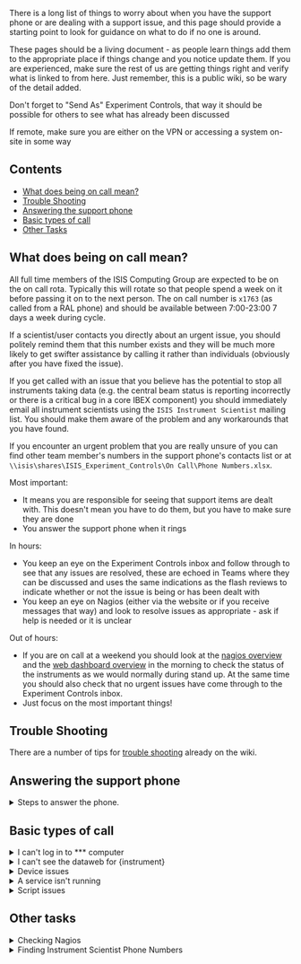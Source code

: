 There is a long list of things to worry about when you have the support phone or are dealing with a support issue, and this page should provide a starting point to look for guidance on what to do if no one is around.

These pages should be a living document - as people learn things add them to the appropriate place if things change and you notice update them. If you are experienced, make sure the rest of us are getting things right and verify what is linked to from here. Just remember, this is a public wiki, so be wary of the detail added.

Don't forget to "Send As" Experiment Controls, that way it should be possible for others to see what has already been discussed

If remote, make sure you are either on the VPN or accessing a system on-site in some way

## Contents
- [What does being on call mean?](#what-does-being-on-call-mean)
- [Trouble Shooting](#trouble-shooting)
- [Answering the support phone](#answering-the-support-phone)
- [Basic types of call](#basic-types-of-call)
- [Other Tasks](#other-tasks)

## What does being on call mean?

All full time members of the ISIS Computing Group are expected to be on the on call rota. Typically this will rotate so that people spend a week on it before passing it on to the next person. The on call number is `x1763` (as called from a RAL phone) and should be available between 7:00-23:00 7 days a week during cycle.

If a scientist/user contacts you directly about an urgent issue, you should politely remind them that this number exists and they will be much more likely to get swifter assistance by calling it rather than individuals (obviously after you have fixed the issue).

If you get called with an issue that you believe has the potential to stop all instruments taking data (e.g. the central beam status is reporting incorrectly or there is a critical bug in a core IBEX component) you should immediately email all instrument scientists using the `ISIS Instrument Scientist` mailing list. You should make them aware of the problem and any workarounds that you have found.

If you encounter an urgent problem that you are really unsure of you can find other team member's numbers in the support phone's contacts list or at `\\isis\shares\ISIS_Experiment_Controls\On Call\Phone Numbers.xlsx`.

Most important:
  - It means you are responsible for seeing that support items are dealt with. This doesn't mean you have to do them, but you have to make sure they are done
  - You answer the support phone when it rings

In hours:
  - You keep an eye on the Experiment Controls inbox and follow through to see that any issues are resolved, these are echoed in Teams where they can be discussed and uses the same indications as the flash reviews to indicate whether or not the issue is being or has been dealt with
  - You keep an eye on Nagios (either via the website or if you receive messages that way) and look to resolve issues as appropriate - ask if help is needed or it is unclear

Out of hours:
  - If you are on call at a weekend you should look at the [nagios overview](https://varanus.nd.rl.ac.uk/nagios/) and the [web dashboard overview](http://dataweb.isis.rl.ac.uk/IbexDataweb/Overview/ibexOverview.html) in the morning to check the status of the instruments as we would normally during stand up. At the same time you should also check that no urgent issues have come through to the Experiment Controls inbox.
  - Just focus on the most important things!

## Trouble Shooting

There are a number of tips for [trouble shooting](trouble-shooting-pages) already on the wiki.

## Answering the support phone
<details>
  <summary> Steps to answer the phone. </summary>

  1. Greet the caller with something that tells them they are talking to the right team, e.g. just respond with "ISIS Experiment Controls Support"
  1. Make a note* of the time
  1. Make a note* of the name of the instrument and the name or at least the role of the caller, if possible - sometimes they are quick and you don't get to catch it, or they don't actually say who it is. These calls can be from users in cabins, or from the MCR, knowing who called you about the problem can help if others need to follow it up.
  1. Make a note* of the basic problem.
  1. If you can solve the problem do so, if you can't start finding the appropriate answers in this guide or by reaching out to others.

  * Notes can be mental notes - but don't be afraid to write everything down either, you have to write it all down for the out of hours calls anyway.
</details>

## Basic types of call
<details>
  <summary>I can't log in to *** computer</summary>

  1. What is the name of the computer? 
    - If it is the NDX or NDH, we care, look at the next steps, there are a small subset of other systems we support that others might be logging into which will be listed in the older SharePoint along with the access information as appropriate. 
    - Anything else, NDC, NDL, NDW:
      - in office hours refer them to the service desk
      - out of hours if you can help do so, but this is a best efforts offering, and you might not be able to do anything. If you can't resolve the issue out of the service desk hours, there is no easy escalation option. An inability to log in due to incorrect passwords will fail over after a length of time, but most of us cannot access Active Directory to reset it, so they will have to find a way around it differently.
    - If attempting to connect to EMMA, remember the -A
  1. Unable to connect to NDX via RDP
    - Try yourself to RDP, if you can ask reporter to try again, if they can't it is a connectivity issue for the system they are using to site, in hours refer them to the service desk, out of hours this is best efforts. Check the ISIS Computing O365 SharePoint for more information.
    - Check ping to the NDX, and to the NDH
      - If there are any issues with these pings, following the instructions relating to them and the DRACs  in the older SharePoint
  1. Wrong password entered too many times on anything other than NDX
    - We can't resolve this
</details>

<details>
  <summary>I can't see the dataweb for {instrument}</summary>
 
  1. Check whether or not you can see that dataweb, and how extensive the failure is (one instrument, many, all) (TODO: Find out the solution for this, is it always restart the dataweb server/JSON_BOURNE?
  2. Try the troubleshooting section on the [dataweb](https://github.com/ISISComputingGroup/ibex_developers_manual/wiki/Web-Dashboard#troubleshooting)
  3. If this doesn't work try restarting ndaextweb3

</details>

<details>
  <summary>Device issues</summary>

  1. I can't talk to device/my blocks are showing as disconnected/IOC isn't working
      - Check that the IOC is running
      - Check that the device is turned on
      - Check if your problem is already listed on the [device/ioc wiki pages](https://github.com/ISISComputingGroup/ibex_developers_manual/wiki/Specific-Device-IOC).
      - If the device is a DAQmx one, look at it in MAX, and perform a self-test
      - Device not responding
          * Stop the IOC (or VI) and try to connect via a more direct route, e.g. Putty
          * Check the cabling, and that ports etc. are correct
          * For serial devices, check using the MOXA web interface that bytes are being sent and received on the correct port. Moxa IPs are listed [here](http://beamlog.nd.rl.ac.uk/inst_summary.xml) and the login details are on the usual passwords page.
      - If the device is unable to interact in any way, refer this to the appropriate hardware team (via the MCR out of hours)
      - If the device responds via a more direct route, but not via the IOC/VI
          * Make sure the settings in the IOC/VI are correct
          * If the IOC/VI have been updated since the device last worked correctly, roll back to a version that is known to work, and raise a ticket to investigate the issue and find a more sustainable solution
  1. I can't use this button to get to more details/why doesn't this bit of the OPI work
      - Check they are in manager mode
  1. I need to add this device to my system
      - Check [the user manual](https://github.com/ISISComputingGroup/ibex_user_manual/wiki) for IBEX, for SECI, if you don't know already ask someone else
  1. My motor won't move
      - Are both limits made?
          - Yes: Something has happened in the physical realm, refer it to EUSG via the MCR
          - No: Go to next consideration
      - Is any of the other information updating for that motor controller?
          - Yes: Go to next consideration
          - No: Under IBEX go to the engineering device screen, under SECI open the advanced motor functions and go to the console tab, do not send any characters but send a command, if the response is anything but `:` then the Galil is in a fault mode of some kind which will involve restarts etc.
              * If the Galil is unresponsive refer it to EUSG via the MCR 
     - Looking at the specific motor:
         - Are you trying to move in the same direction as an active limit switch?
             - Yes: Try moving in the other direction, if you can move that way to a requested position all is fine
         - Are you able to move in either direction?
             - No: Check for hardware faults (potentially as a referral to EUSG via the MCR)
         - If it is able to move, is the encoder tracking in the same direction as the requested motion?
             - No: The motor setup is probably incorrect, recommission the motor
             - Yes: Feel bewildered as this should be a moving motor
  1. My device isn't behaving as I expect
     - Verify that the device expected on that port is the device connected on that port
     - Treat it as a device that is unable to interact
     - Check the error logs (either through the log interface in the GUI, the console logs, or other appropriate method)
     - Verify that the behavior you're seeing is not a known quirk of the device. These quirks are often detailed on the [device/ioc wiki pages](https://github.com/ISISComputingGroup/ibex_developers_manual/wiki/Specific-Device-IOC)

</details>

<details>
  <summary>A service isn't running</summary>

  1. There are a few things that have services which run, especially the databases, and it is possible after a crash/other restart that these don't start up again, starting task manager as an administrator should allow you to start the service in question
  1. If it is not one of our services (e.g. swipe systems, ERA), we cannot resolve the issue, escalate as appropriate (TODO: Make sure the different escalation methods are documented)
  
</details>

<details>
  <summary>Script issues</summary>

  1. My script won't load
     - If `g.load_script` is being used and you see errors of the form `E:  1: error description (error-name)`, these errors are coming from the linter. Detailed linter troubleshooting is available [here](https://github.com/ISISComputingGroup/ibex_user_manual/wiki/Error-Checking-Troubleshooting).
  1. My script isn't behaving in the way I expect it to
     - This is a best efforts, and not everyone can provide the same level of support
     - Look at it with respect to basic coding standards and obvious race condition points
     - (TODO: Complete this section)

</details>

## Other tasks
<details>
  <summary>Checking Nagios</summary>
  
  1. This is usually considered during the daily stand up
  1. Out of cycle we only worry about the most critical items
  1. In cycle there are more things to be aware of and waiting until the next stand up meeting can be too long
  1. Some issues can only be solved by specific individuals, it is still worth making sure they are aware that there is a problem as they might not have seen the issue yet
  1. Any space issues in a computer
     - Check that there isn't just one large raw/nexus file - if there is then the warning should disappear soon or it is a different problem than just space, otherwise go on to the next step
     - Contact the Instrument Scientists to let them know that something needs doing to their system, and ask when you might be able to take over their computer to ensure they have enough space
     - When there is an opportunity delete some of the oldest log files, if the database (IBEX systems only) is large then trim it as per an update
  1. The CPU/memory usage is high
     - Check which processes are high, and the graph to see how long they have been high
     - If this looks like a steady climb, if you can determine the source create a ticket for investigation
     - Contact the Instrument Scientists to let them know that there is an issue, and ask them to restart appropriate items when they have a chance. Note that restarting the IBEX server is least likely to be required.
</details>

<details>
  <summary>Finding Instrument Scientist Phone Numbers</summary>
  
To find contact numbers for instrument scientists and cabin phone numbers for instruments, the following website is available: [Instrument Map](https://www.isis.stfc.ac.uk/Pages/Instruments.aspx). On this page you can either click on the instrument (in the top image), or click the `Contacts And Support > Instrument Scientists` tab and find the instrument you are looking for.
</details>
